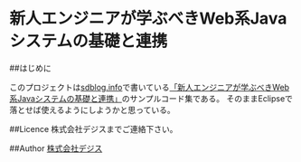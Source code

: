 新人エンジニアが学ぶべきWeb系Javaシステムの基礎と連携
====

##はじめに

このプロジェクトは[sdblog.info](http://www.sdblog.info/webjava)で書いている[「新人エンジニアが学ぶべきWeb系Javaシステムの基礎と連携」](http://www.sdblog.info/webjava)のサンプルコード集である。
そのままEclipseで落とせば使えるようにしようかと思っている。

##Licence
株式会社デジスまでご連絡下さい。

##Author
[株式会社デジス](http://www.dejjis.co.jp/)

